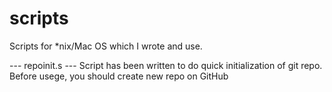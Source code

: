 # scripts
Scripts for *nix/Mac OS which I wrote and use.

--- repoinit.s ---
Script has been written to do quick initialization of git repo. Before usege, you should create new repo on GitHub
